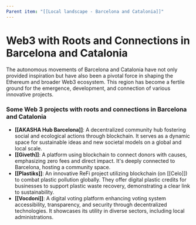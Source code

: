 ```yaml
---
Parent item: "[[Local landscape - Barcelona and Catalonia]]"
---
```

# Web3 with Roots and Connections in Barcelona and Catalonia

The autonomous movements of Barcelona and Catalonia have not only provided inspiration but have also been a pivotal force in shaping the Ethereum and broader Web3 ecosystem. This region has become a fertile ground for the emergence, development, and connection of various innovative projects.

### Some Web 3 projects with roots and connections in Barcelona and Catalonia

- **[[AKASHA Hub Barcelona]]**: A decentralized community hub fostering social and ecological actions through blockchain. It serves as a dynamic space for sustainable ideas and new societal models on a global and local scale.
- **[[Giveth]]**: A platform using blockchain to connect donors with causes, emphasizing zero fees and direct impact. It's deeply connected to Barcelona, hosting a community space.
- **[[Plastiks]]**: An innovative ReFi project utilizing blockchain (on [[Celo]]) to combat plastic pollution globally. They offer digital plastic credits for businesses to support plastic waste recovery, demonstrating a clear link to sustainability.
- **[[Vocdoni]]**: A digital voting platform enhancing voting system accessibility, transparency, and security through decentralized technologies. It showcases its utility in diverse sectors, including local administrations.